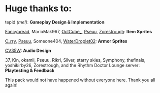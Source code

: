 # Huge thanks to:

tepid *(me!)*: **Gameplay Design & Implementation**

[Fancybread](https://bsky.app/profile/fancybread.bsky.social), MarioMak967, [OctCube_](https://octcube.tumblr.com), [Pseuu](https://twitter.com/pseudopaint), [Zorestrough](https://www.tumblr.com/zorestrough): **Item Sprites**

[C_rry](https://twitter.com/_C_rry_), [Pseuu](https://twitter.com/pseudopaint), Someone404, [WaterDroplet02](https://waterdroplet02.tumblr.com): **Armor Sprites**

[CV35W](https://twitter.com/cv35w): **Audio Design**

37, Kin, okamii, Pseuu, Rikri, Silver, starry skies, Symphony, thefinals, yoshikirby26, Zorestrough, and the Rhythm Doctor Lounge server: **Playtesting & Feedback**

This pack would not have happened without everyone here. Thank you all again!